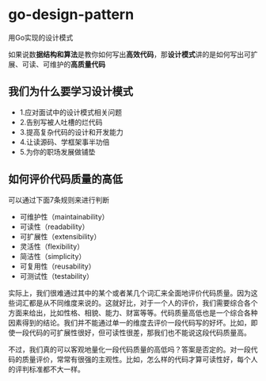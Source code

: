 # go-design-pattern
用Go实现的设计模式

如果说数**据结构和算法**是教你如何写出**高效代码**，那**设计模式**讲的是如何写出可扩展、可读、可维护的**高质量代码**

## 我们为什么要学习设计模式

- 1.应对面试中的设计模式相关问题
- 2.告别写被人吐槽的烂代码
- 3.提高复杂代码的设计和开发能力
- 4.让读源码、学框架事半功倍
- 5.为你的职场发展做铺垫

## 如何评价代码质量的高低

可以通过下面7条规则来进行判断

- 可维护性（maintainability）
- 可读性（readability）
- 可扩展性（extensibility）
- 灵活性（flexibility）
- 简洁性（simplicity）
- 可复用性（reusability）
- 可测试性（testability）

实际上，我们很难通过其中的某个或者某几个词汇来全面地评价代码质量。因为这些词汇都是从不同维度来说的。这就好比，对于一个人的评价，我们需要综合各个方面来给出，比如性格、相貌、能力、财富等等。代码质量高低也是一个综合各种因素得到的结论。我们并不能通过单一的维度去评价一段代码写的好坏。比如，即使一段代码的可扩展性很好，但可读性很差，那我们也不能说这段代码质量高。

不过，我们真的可以客观地量化一段代码质量的高低吗？答案是否定的。对一段代码的质量评价，常常有很强的主观性。比如，怎么样的代码才算可读性好，每个人的评判标准都不大一样。
